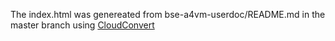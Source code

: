 The index.html was genereated from bse-a4vm-userdoc/README.md in the master branch using [CloudConvert](https://cloudconvert.com/md-to-html)
